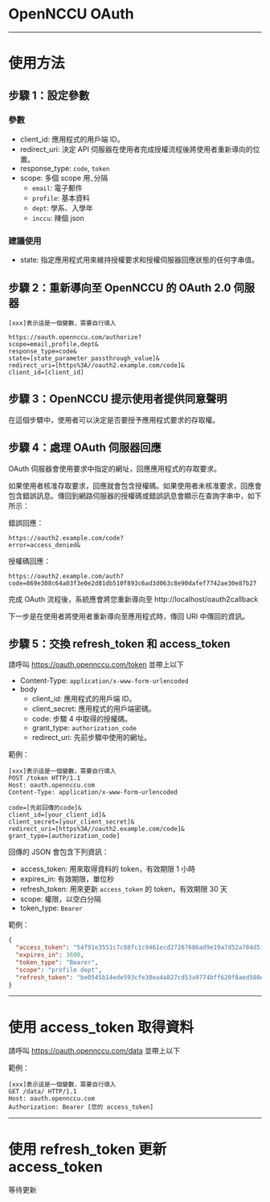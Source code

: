# OpenNCCU OAuth

---

# 使用方法

## 步驟 1：設定參數

### 參數

- client_id:
  應用程式的用戶端 ID。
- redirect_uri:
  決定 API 伺服器在使用者完成授權流程後將使用者重新導向的位置。
- response_type: `code`, `token`
- scope: 多個 scope 用`,`分隔
  - `email`: 電子郵件
  - `profile`: 基本資料
  - `dept`: 學系、入學年
  - `inccu`: 辣個 json

### 建議使用

- state: 指定應用程式用來維持授權要求和授權伺服器回應狀態的任何字串值。

## 步驟 2：重新導向至 OpenNCCU 的 OAuth 2.0 伺服器

```
[xxx]表示這是一個變數，需要自行填入

https://oauth.opennccu.com/authorize?
scope=email,profile,dept&
response_type=code&
state=[state_parameter_passthrough_value]&
redirect_uri=[https%3A//oauth2.example.com/code]&
client_id=[client_id]
```

## 步驟 3：OpenNCCU 提示使用者提供同意聲明

在這個步驟中，使用者可以決定是否要授予應用程式要求的存取權。

## 步驟 4：處理 OAuth 伺服器回應

OAuth 伺服器會使用要求中指定的網址，回應應用程式的存取要求。

如果使用者核准存取要求，回應就會包含授權碼。如果使用者未核准要求，回應會包含錯誤訊息。傳回到網路伺服器的授權碼或錯誤訊息會顯示在查詢字串中，如下所示：

錯誤回應：

```
https://oauth2.example.com/code?
error=access_denied&
```

授權碼回應：

```
https://oauth2.example.com/auth?code=869e308c64a03f3e0e2d81db510f893c6ad3d063c8e90dafef7742ae30e87b27
```

完成 OAuth 流程後，系統應會將您重新導向至 http://localhost/oauth2callback

下一步是在使用者將使用者重新導向至應用程式時，傳回 URI 中傳回的資訊。

## 步驟 5：交換 refresh_token 和 access_token

請呼叫 https://oauth.opennccu.com/token 並帶上以下

- Content-Type: `application/x-www-form-urlencoded`
- body
  - client_id:
    應用程式的用戶端 ID。
  - client_secret:
    應用程式的用戶端密碼。
  - code:
    步驟 4 中取得的授權碼。
  - grant_type:
    `authorization_code`
  - redirect_uri:
    先前步驟中使用的網址。

範例：

```
[xxx]表示這是一個變數，需要自行填入
POST /token HTTP/1.1
Host: oauth.opennccu.com
Content-Type: application/x-www-form-urlencoded

code=[先前回傳的code]&
client_id=[your_client_id]&
client_secret=[your_client_secret]&
redirect_uri=[https%3A//oauth2.example.com/code]&
grant_type=[authorization_code]
```

回傳的 JSON 會包含下列資訊：

- access_token: 用來取得資料的 token，有效期限 1 小時
- expires_in: 有效期限，單位秒
- refresh_token: 用來更新 `access_token` 的 token，有效期限 30 天
- scope: 權限，以空白分隔
- token_type: `Bearer`

範例：

```json
{
  "access_token": "54f91e3551c7c88fc1c9461ecd27267686ad9e19a7d52a784d51d41f2cc143b9",
  "expires_in": 3600,
  "token_type": "Bearer",
  "scope": "profile dept",
  "refresh_token": "be0545b14ede593cfe30ea4a827cd53a9774bff620f8aed580eec30a48c9703b"
}
```

---

# 使用 access_token 取得資料

請呼叫 https://oauth.opennccu.com/data 並帶上以下

範例：

```
[xxx]表示這是一個變數，需要自行填入
GET /data/ HTTP/1.1
Host: oauth.opennccu.com
Authorization: Bearer [您的 access_token]
```

---

# 使用 refresh_token 更新 access_token

等待更新
